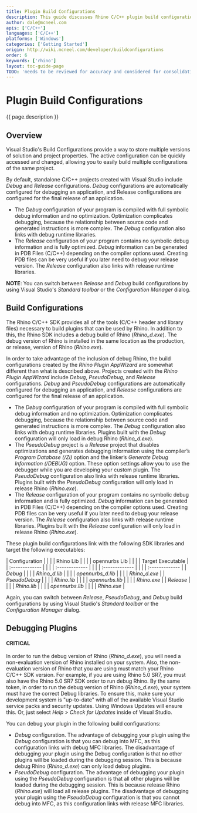 ```yaml
---
title: Plugin Build Configurations
description: This guide discusses Rhino C/C++ plugin build configurations and how to use them.
author: dale@mcneel.com
apis: ['C/C++']
languages: ['C/C++']
platforms: ['Windows']
categories: ['Getting Started']
origin: http://wiki.mcneel.com/developer/buildconfigurations
order: 6
keywords: ['rhino']
layout: toc-guide-page
TODO: 'needs to be reviewed for accuracy and considered for consolidation with other plugin topics'
---
```


# Plugin Build Configurations

{{ page.description }}

## Overview

Visual Studio's Build Configurations provide a way to store multiple versions of solution and project properties.  The active configuration can be quickly accessed and changed, allowing you to easily build multiple configurations of the same project.

By default, standalone C/C++ projects created with Visual Studio include *Debug* and *Release* configurations.  *Debug* configurations are automatically configured for debugging an application, and Release configurations are configured for the final release of an application.

- The *Debug* configuration of your program is compiled with full symbolic debug information and no optimization. Optimization complicates debugging, because the relationship between source code and generated instructions is more complex. The *Debug* configuration also links with debug runtime libraries.
- The *Release* configuration of your program contains no symbolic debug information and is fully optimized. *Debug* information can be generated in PDB Files (C/C++) depending on the compiler options used.  Creating PDB files can be very useful if you later need to debug your release version.  The *Release* configuration also links with release runtime libraries.

**NOTE**: You can switch between *Release* and *Debug* build configurations by using Visual Studio's *Standard toolbar* or the *Configuration Manager* dialog.

## Build Configurations

The Rhino C/C++ SDK provides all of the tools (C/C++ header and library files) necessary to build plugins that can be used by Rhino.  In addition to this, the Rhino SDK includes a debug build of Rhino (*Rhino_d.exe*).  The debug version of Rhino is installed in the same location as the production, or release, version of Rhino (*Rhino.exe*).

In order to take advantage of the inclusion of debug Rhino, the build configurations created by the *Rhino Plugin AppWizard* are somewhat different than what is described above.  Projects created with the *Rhino Plugin AppWizard* include *Debug*, *PseudoDebug*, and *Release* configurations.  *Debug* and *PseudoDebug* configurations are automatically configured for debugging an application, and *Release* configurations are configured for the final release of an application.

- The *Debug* configuration of your program is compiled with full symbolic debug information and no optimization.  Optimization complicates debugging, because the relationship between source code and generated instructions is more complex.  The *Debug* configuration also links with debug runtime libraries. Plugins built with the *Debug* configuration will only load in debug Rhino (*Rhino_d.exe*).
- The *PseudoDebug* project is a *Release* project that disables optimizations and generates debugging information using the compiler’s *Program Database (/Zi)* option and the linker’s *Generate Debug Information (/DEBUG)* option.  These option settings allow you to use the debugger while you are developing your custom plugin.  The *PseudoDebug* configuration also links with release runtime libraries.  Plugins built with the *PseudoDebug* configuration will only load in release Rhino (*Rhino.exe*).
- The *Release* configuration of your program contains no symbolic debug information and is fully optimized.  *Debug* information can be generated in PDB Files (C/C++) depending on the compiler options used.  Creating PDB files can be very useful if you later need to debug your release version.  The *Release* configuration also links with release runtime libraries.  Plugins built with the *Release* configuration will only load in release Rhino (*Rhino.exe*).

These plugin build configurations link with the following SDK libraries and target the following executables:

| Configuration     | | | | Rhino Lib     | | | | 	opennurbs Lib     | | | | Target Executable     |
| :------------- | | | | :------------- | | | | :------------- | | | | :------------- |
| *Debug*       | | | | *Rhino_d.lib*      | | | | *opennurbs_d.lib*       | | | | *Rhino_d.exe*       |
| *PseudoDebug*	       | | | | *Rhino.lib*       | | | | *opennurbs.lib*       | | | | *Rhino.exe*       |
| *Release*       | | | | *Rhino.lib*       | | | | *opennurbs.lib*      | | | | *Rhino.exe*       |

Again, you can switch between *Release*, *PseudoDebug*, and *Debug* build configurations by using Visual Studio's *Standard toolbar* or the *Configuration Manager* dialog.

## Debugging Plugins

<div class="bs-callout bs-callout-danger">
  <h4>CRITICAL</h4>
  <p>In order to run the debug version of Rhino (<i>Rhino_d.exe</i>), you will need a non-evaluation version of Rhino installed on your system.  Also, the non-evaluation version of Rhino that you are using must match your Rhino C/C++ SDK version.  For example, if you are using Rhino 5.0 SR7, you must also have the Rhino 5.0 SR7 SDK order to run debug Rhino.  By the same token, in order to run the debug version of Rhino (<i>Rhino_d.exe</i>), your system must have the correct Debug libraries. To ensure this, make sure your development system is "up-to-date" with all of the available Visual Studio service packs and security updates.  Using Windows Updates will ensure this.  Or, just select <i>Help</i> > <i>Check for Updates</i> inside of Visual Studio.</p>
</div>

You can debug your plugin in the following build configurations:

- *Debug* configuration.  The advantage of debugging your plugin using the *Debug* configuration is that you can debug into MFC, as this configuration links with debug MFC libraries.  The disadvantage of debugging your plugin using the Debug configuration is that no other plugins will be loaded during the debugging session.  This is because debug Rhino (*Rhino_d.exe*) can only load debug plugins.
- *PseudoDebug* configuration.  The advantage of debugging your plugin using the *PseudoDebug* configuration is that all other plugins will be loaded during the debugging session.  This is because release Rhino (*Rhino.exe*) will load all release plugins.  The disadvantage of debugging your plugin using the *PseudoDebug* configuration is that you cannot debug into MFC, as this configuration links with release MFC libraries.
